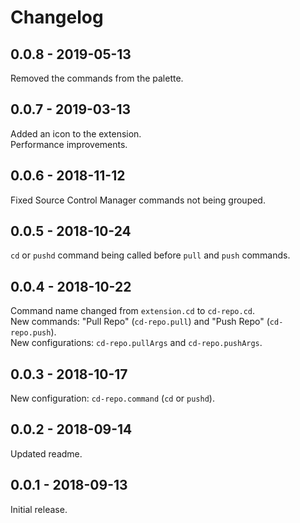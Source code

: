 # Changelog

## 0.0.8 - 2019-05-13
Removed the commands from the palette.

## 0.0.7 - 2019-03-13
Added an icon to the extension.  
Performance improvements.

## 0.0.6 - 2018-11-12
Fixed Source Control Manager commands not being grouped.

## 0.0.5 - 2018-10-24
`cd` or `pushd` command being called before `pull` and `push` commands.

## 0.0.4 - 2018-10-22
Command name changed from `extension.cd` to `cd-repo.cd`.  
New commands: "Pull Repo" (`cd-repo.pull`) and "Push Repo" (`cd-repo.push`).  
New configurations: `cd-repo.pullArgs` and `cd-repo.pushArgs`.

## 0.0.3 - 2018-10-17
New configuration: `cd-repo.command` (`cd` or `pushd`).

## 0.0.2 - 2018-09-14
Updated readme.

## 0.0.1 - 2018-09-13
Initial release.
